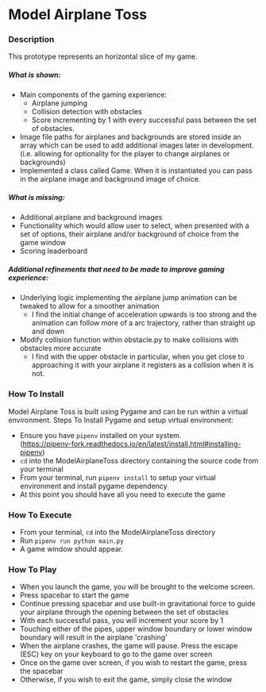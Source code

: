 # Model Airplane Toss

### Description
This prototype represents an horizontal slice of my game.

##### What is shown:
- Main components of the gaming experience:
  - Airplane jumping
  - Collision detection with obstacles
  - Score incrementing by 1 with every successful pass between the set of obstacles.
- Image file paths for airplanes and backgrounds are stored inside an array which can be used to add additional images later in development. (i.e. allowing for optionality for the player to change airplanes or backgrounds)
- Implemented a class called Game. When it is instantiated you can pass in the airplane image and background image of choice.

##### What is missing:
- Additional airplane and background images
- Functionality which would allow user to select, when presented with a set of options, their airplane and/or background of choice from the game window
- Scoring leaderboard

##### Additional refinements that need to be made to improve gaming experience:
- Underlying logic implementing the airplane jump animation can be tweaked to allow for a smoother animation
  - I find the initial change of acceleration upwards is too strong and the animation can follow more of a arc trajectory, rather than straight up and down
- Modify collision function within obstacle.py to make collisions with obstacles more accurate
  - I find with the upper obstacle in particular, when you get close to approaching it with your airplane it registers as a collision when it is not.

### How To Install
Model Airplane Toss is built using Pygame and can be run within a virtual environment.
Steps To Install Pygame and setup virtual environment:
- Ensure you have `pipenv` installed on your system. <br>
(https://pipenv-fork.readthedocs.io/en/latest/install.html#installing-pipenv)
- `cd` into the ModelAirplaneToss directory containing the source code from your terminal
- From your terminal, run `pipenv install` to setup your virtual environment and install pygame dependency
- At this point you should have all you need to execute the game

### How To Execute
- From your terminal, `cd` into the ModelAirplaneToss directory
- Run `pipenv run python main.py`
- A game window should appear.

### How To Play
- When you launch the game, you will be brought to the welcome screen.
- Press spacebar to start the game
- Continue pressing spacebar and use built-in gravitational force to guide your airplane through the opening between the set of obstacles
- With each successful pass, you will increment your score by 1
- Touching either of the pipes, upper window boundary or lower window boundary will result in the airplane 'crashing'
- When the airplane crashes, the game will pause. Press the escape (ESC) key on your keyboard to go to the game over screen
- Once on the game over screen, if you wish to restart the game, press the spacebar
- Otherwise, if you wish to exit the game, simply close the window
